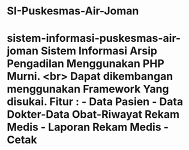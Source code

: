 # SI-Puskesmas-Air-Joman
# sistem-informasi-puskesmas-air-joman Sistem Informasi Arsip Pengadilan Menggunakan PHP Murni. &lt;br> Dapat dikembangan menggunakan Framework Yang disukai.  Fitur : - Data Pasien  - Data Dokter-Data Obat-Riwayat Rekam Medis - Laporan Rekam Medis -Cetak 
